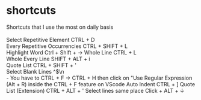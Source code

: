 # shortcuts
Shortcuts that I use the most on daily basis<br/>
<br/>
Select Repetitive Element CTRL + D<br/>
Every Repetitive Occurrencies CTRL + SHIFT + L<br/>
Highlight Word Ctrl + Shift + ->
Whole Line CTRL + L<br/>
Whole Every Line SHIFT + ALT + i<br/>
Quote List CTRL + SHIFT + '<br/>
Select Blank Lines ^$\n<br/>    - You have to CTRL + F -> CTRL + H then click on "Use Regular Expression (Alt + R) inside the CTRL + F feature on VScode
Auto Indent CTRL + ]
Quote List (Extension) CTRL + ALT + '
Select lines same place  Click + ALT + ↓
